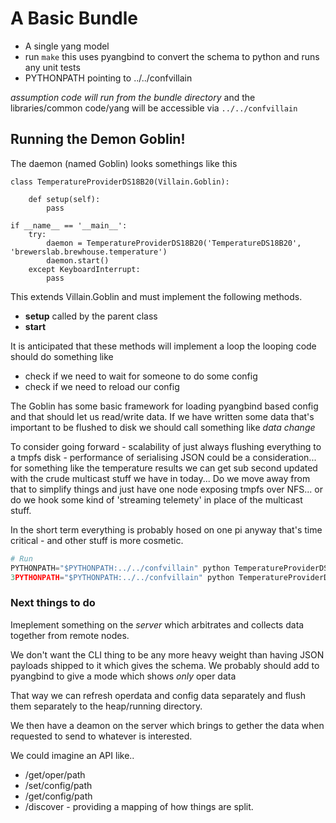 # A Basic Bundle

- A single yang model
- run `make` this uses pyangbind to convert the schema to python and runs any unit tests
- PYTHONPATH pointing to ../../confvillain

*assumption code will run from the bundle directory* and the libraries/common code/yang will be accessible via `../../confvillain`


## Running the Demon Goblin!

The daemon (named Goblin) looks somethings like this

```
class TemperatureProviderDS18B20(Villain.Goblin):

    def setup(self):
        pass

if __name__ == '__main__':
    try:
        daemon = TemperatureProviderDS18B20('TemperatureDS18B20', 'brewerslab.brewhouse.temperature')
        daemon.start()
    except KeyboardInterrupt:
        pass
```

This extends Villain.Goblin and must implement the following methods.

- **setup** called by the parent class
- **start** 


It is anticipated that these methods will implement a loop the looping code should do something like

- check if we need to wait for someone to do some config
- check if we need to reload our config


The Goblin has some basic framework for loading pyangbind based config and that should let us read/write data.
If we have written some data that's important to be flushed to disk we should call something like *data change*

To consider going forward - scalability of just always flushing everything to a tmpfs disk - performance of 
serialising JSON could be a consideration... for something like the temperature results we can get sub second updated
with the crude multicast stuff we have in today... Do we move away from that to simplify things and just have
one node exposing tmpfs over NFS... or do we hook some kind of 'streaming telemety' in place of the multicast stuff.

In the short term everything is probably hosed on one pi anyway that's time critical - and other stuff is more cosmetic.


```python
# Run
PYTHONPATH="$PYTHONPATH:../../confvillain" python TemperatureProviderDS18B20.py 
3PYTHONPATH="$PYTHONPATH:../../confvillain" python TemperatureProviderDS18B20.py ; cat ../../confvillain/heap/running/TemperatureDS18B20.cvd
```



### Next things to do


Imeplement something on the *server* which arbitrates and collects data together from remote nodes.

We don't want the CLI thing to be any more heavy weight than having JSON payloads shipped to it which gives the schema.
We probably should add to pyangbind to give a mode which shows *only* oper data

That way we can refresh operdata and config data separately and flush them separately to the heap/running directory.

We then have a deamon on the server which brings to gether the data when requested to send to whatever is interested.

We could imagine an API like..

- /get/oper/path
- /set/config/path
- /get/config/path
- /discover - providing a mapping of how things are split.
